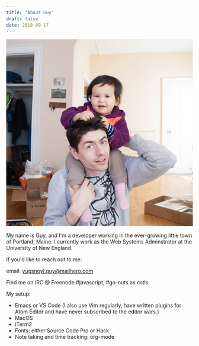 ```yaml
---
title: "About Guy"
draft: false
date: 2018-09-17
---
```

![me](methedad.jpg)

My name is Guy, and I'm a developer working in the ever-growing little town of Portland, Maine. I currently work as the Web Systems Adminstrator at the University of New England. 

If you'd like to reach out to me:

  email: yugsnoyl.guy@mailhero.com

  Find me on IRC @ Freenode #javascript, #go-nuts as cstls

My setup:

- Emacs or VS Code (I also use Vim regularly, have written plugins for Atom Editor and have never subscribed to the editor wars.)
- MacOS
- iTerm2
- Fonts: either Source Code Pro or Hack
- Note taking and time tracking: org-mode
